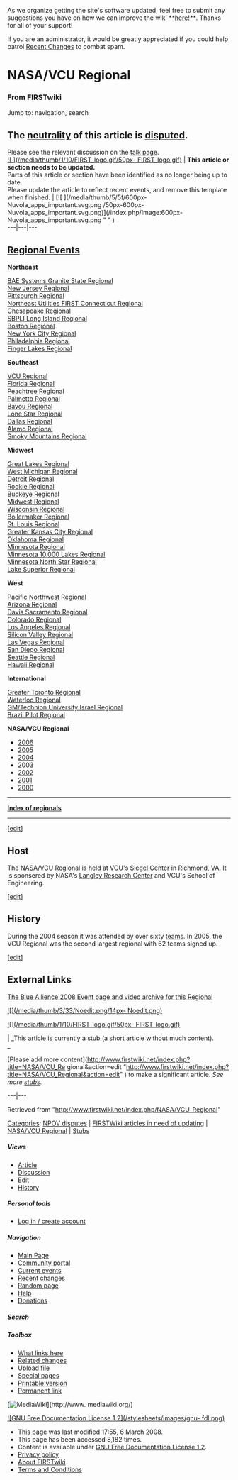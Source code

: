 As we organize getting the site's software updated, feel free to submit any
suggestions you have on how we can improve the wiki
_**_[here!](/index.php/User:Hallry/Suggestions "User:Hallry/Suggestions"
)_**_. Thanks for all of your support!

If you are an administrator, it would be greatly appreciated if you could help
patrol [Recent Changes](/index.php/Special:Recentchanges
"Special:Recentchanges" ) to combat spam.

# NASA/VCU Regional

### From FIRSTwiki

Jump to: navigation, search

**The [neutrality](http://www.wikipedia.org/wiki/Neutral_Point_of_View "wikipedia:Neutral_Point_of_View" ) of this article is [disputed](http://www.wikipedia.org/wiki/NPOV_dispute "wikipedia:NPOV_dispute" ).**  
---  
Please see the relevant discussion on the [talk
page](/index.php/Talk:NASA/VCU_Regional "Talk:NASA/VCU Regional" ).  
[![ ](/media/thumb/1/10/FIRST_logo.gif/50px-
FIRST_logo.gif)](/index.php/Image:FIRST_logo.gif " " ) |  **This article or
section needs to be updated.**  
Parts of this article or section have been identified as no longer being up to
date.  
Please update the article to reflect recent events, and remove this template
when finished. |  [![ ](/media/thumb/5/5f/600px-Nuvola_apps_important.svg.png
/50px-600px-Nuvola_apps_important.svg.png)](/index.php/Image:600px-
Nuvola_apps_important.svg.png " " )  
---|---|---  
  
  

[Regional Events](/index.php/Index_of_Regionals "Index of Regionals" )  
---  
  
**Northeast**  

[BAE Systems Granite State
Regional](/index.php/BAE_Systems_Granite_State_Regional "BAE Systems Granite
State Regional" )  
[New Jersey Regional](/index.php/New_Jersey_Regional "New Jersey Regional" )  
[Pittsburgh Regional](/index.php/Pittsburgh_Regional "Pittsburgh Regional" )  
[Northeast Utilities FIRST Connecticut
Regional](/index.php/Northeast_Utilities_FIRST_Connecticut_Regional "Northeast
Utilities FIRST Connecticut Regional" )  
[Chesapeake Regional](/index.php/Chesapeake_Regional "Chesapeake Regional" )  
[SBPLI Long Island Regional](/index.php/SBPLI_Long_Island_Regional "SBPLI Long
Island Regional" )  
[Boston Regional](/index.php/Boston_Regional "Boston Regional" )  
[New York City Regional](/index.php/New_York_City_Regional "New York City
Regional" )  
[Philadelphia Regional](/index.php/Philadelphia_Regional "Philadelphia
Regional" )  
[Finger Lakes Regional](/index.php/Finger_Lakes_Regional "Finger Lakes
Regional" )  

**Southeast**  

[VCU Regional](/index.php/VCU_Regional "VCU Regional" )  
[Florida Regional](/index.php/Florida_Regional "Florida Regional" )  
[Peachtree Regional](/index.php/Peachtree_Regional "Peachtree Regional" )  
[Palmetto Regional](/index.php/Palmetto_Regional "Palmetto Regional" )  
[Bayou Regional](/index.php/Bayou_Regional "Bayou Regional" )  
[Lone Star Regional](/index.php/Lone_Star_Regional "Lone Star Regional" )  
[Dallas Regional](/index.php/Dallas_Regional "Dallas Regional" )  
[Alamo Regional](/index.php/Alamo_Regional "Alamo Regional" )  
[Smoky Mountains Regional](/index.php/Smoky_Mountains_Regional "Smoky
Mountains Regional" )  

**Midwest**  

[Great Lakes Regional](/index.php/Great_Lakes_Regional "Great Lakes Regional"
)  
[West Michigan Regional](/index.php/West_Michigan_Regional "West Michigan
Regional" )  
[Detroit Regional](/index.php/Detroit_Regional "Detroit Regional" )  
[Rookie Regional](/index.php/Rookie_Regional "Rookie Regional" )  
[Buckeye Regional](/index.php/Buckeye_Regional "Buckeye Regional" )  
[Midwest Regional](/index.php/Midwest_Regional "Midwest Regional" )  
[Wisconsin Regional](/index.php/Wisconsin_Regional "Wisconsin Regional" )  
[Boilermaker Regional](/index.php/Boilermaker_Regional "Boilermaker Regional"
)  
[St. Louis Regional](/index.php/St._Louis_Regional "St. Louis Regional" )  
[Greater Kansas City Regional](/index.php/Greater_Kansas_City_Regional
"Greater Kansas City Regional" )  
[Oklahoma Regional](/index.php/Oklahoma_Regional "Oklahoma Regional" )  
[Minnesota Regional](/index.php/Minnesota_Regional "Minnesota Regional" )  
[Minnesota 10,000 Lakes Regional](/index.php/Minnesota_10%2C000_Lakes_Regional
"Minnesota 10,000 Lakes Regional" )  
[Minnesota North Star Regional](/index.php/Minnesota_North_Star_Regional
"Minnesota North Star Regional" )  
[Lake Superior Regional](/index.php/Lake_Superior_Regional "Lake Superior
Regional" )  

**West**  

[Pacific Northwest Regional](/index.php/Pacific_Northwest_Regional "Pacific
Northwest Regional" )  
[Arizona Regional](/index.php/Arizona_Regional "Arizona Regional" )  
[Davis Sacramento Regional](/index.php/Davis_Sacramento_Regional "Davis
Sacramento Regional" )  
[Colorado Regional](/index.php/Colorado_Regional "Colorado Regional" )  
[Los Angeles Regional](/index.php/Los_Angeles_Regional "Los Angeles Regional"
)  
[Silicon Valley Regional](/index.php/Silicon_Valley_Regional "Silicon Valley
Regional" )  
[Las Vegas Regional](/index.php/Las_Vegas_Regional "Las Vegas Regional" )  
[San Diego Regional](/index.php/San_Diego_Regional "San Diego Regional" )  
[Seattle Regional](/index.php/Seattle_Regional "Seattle Regional" )  
[Hawaii Regional](/index.php/Hawaii_Regional "Hawaii Regional" )  

**International**  

[Greater Toronto Regional](/index.php/Greater_Toronto_Regional "Greater
Toronto Regional" )  
[Waterloo Regional](/index.php/Waterloo_Regional "Waterloo Regional" )  
[GM/Technion University Israel
Regional](/index.php/GM/Technion_University_Israel_Regional "GM/Technion
University Israel Regional" )  
[Brazil Pilot Regional](/index.php/Brazil_Pilot_Regional "Brazil Pilot
Regional" )  
  
  
  

****NASA/VCU Regional****

  * [2006](/index.php/NASA/VCU_Regional_%282006%29 "NASA/VCU Regional \(2006\)" )
  * [2005](/index.php?title=NASA/VCU_Regional_%282005%29&action=edit "NASA/VCU Regional \(2005\)" )
  * [2004](/index.php/NASA/VCU_Regional_%282004%29 "NASA/VCU Regional \(2004\)" )
  * [2003](/index.php?title=NASA/VCU_Regional_%282003%29&action=edit "NASA/VCU Regional \(2003\)" )
  * [2002](/index.php?title=NASA/VCU_Regional_%282002%29&action=edit "NASA/VCU Regional \(2002\)" )
  * [2001](/index.php?title=NASA/VCU_Regional_%282001%29&action=edit "NASA/VCU Regional \(2001\)" )
  * [2000](/index.php?title=NASA/VCU_Regional_%282000%29&action=edit "NASA/VCU Regional \(2000\)" )

* * *

**[Index of regionals](/index.php/Index_of_regionals "Index of regionals" )**

  
  
  
---  
  
[[edit](/index.php?title=NASA/VCU_Regional&action=edit&section=1 "Edit
section: Host" )]

## Host

The [NASA](http://en.wikipedia.org/wiki/NASA
"http://en.wikipedia.org/wiki/NASA" )/[VCU](http://en.wikipedia.org/wiki/VCU
"http://en.wikipedia.org/wiki/VCU" ) Regional is held at VCU's [Siegel
Center](http://en.wikipedia.org/wiki/Stuart_C._Siegel_Center
"http://en.wikipedia.org/wiki/Stuart_C._Siegel_Center" ) in [Richmond,
VA](http://en.wikipedia.org/wiki/Richmond%2C_Virginia
"http://en.wikipedia.org/wiki/Richmond%2C_Virginia" ). It is sponsered by
NASA's [Langley Research Center](http://en.wikipedia.org/wiki/NASA_langley
"http://en.wikipedia.org/wiki/NASA_langley" ) and VCU's School of Engineering.

[[edit](/index.php?title=NASA/VCU_Regional&action=edit&section=2 "Edit
section: History" )]

## History

During the 2004 season it was attended by over sixty
[teams](/index.php/FIRST_Robotics_team "FIRST Robotics team" ). In 2005, the
VCU Regional was the second largest regional with 62 teams signed up.

  

[[edit](/index.php?title=NASA/VCU_Regional&action=edit&section=3 "Edit
section: External Links" )]

## External Links

[The Blue Allience 2008 Event page and video archive for this
Regional](http://www.thebluealliance.net/tbatv/event.php?eventid=145
"http://www.thebluealliance.net/tbatv/event.php?eventid=145" )

[![](/media/thumb/3/33/Noedit.png/14px-
Noedit.png)](/index.php/Image:Noedit.png "" )

[![](/media/thumb/1/10/FIRST_logo.gif/50px-
FIRST_logo.gif)](/index.php/Image:FIRST_logo.gif "" )

|  _This article is currently a stub (a short article without much content).  
_

[Please add more content](http://www.firstwiki.net/index.php?title=NASA/VCU_Re
gional&action=edit
"http://www.firstwiki.net/index.php?title=NASA/VCU_Regional&action=edit" ) to
make a significant article. _See more [stubs](/index.php/Special:Shortpages
"Special:Shortpages" )._  
  
---|---  
  
Retrieved from "<http://www.firstwiki.net/index.php/NASA/VCU_Regional>"

[Categories](/index.php?title=Special:Categories&article=NASA%2FVCU_Regional
"Special:Categories" ): [NPOV disputes](/index.php/Category:NPOV_disputes
"Category:NPOV disputes" ) | [FIRSTWiki articles in need of
updating](/index.php/Category:FIRSTWiki_articles_in_need_of_updating
"Category:FIRSTWiki articles in need of updating" ) | [NASA/VCU
Regional](/index.php/Category:NASA/VCU_Regional "Category:NASA/VCU Regional" )
| [Stubs](/index.php/Category:Stubs "Category:Stubs" )

##### Views

  * [Article](/index.php/NASA/VCU_Regional)
  * [Discussion](/index.php/Talk:NASA/VCU_Regional)
  * [Edit](/index.php?title=NASA/VCU_Regional&action=edit)
  * [History](/index.php?title=NASA/VCU_Regional&action=history)

##### Personal tools

  * [Log in / create account](/index.php?title=Special:Userlogin&returnto=NASA/VCU_Regional)

[](/index.php/Main_Page "Main Page" )

##### Navigation

  * [Main Page](/index.php/Main_Page)
  * [Community portal](/index.php/FIRSTwiki:Community_portal)
  * [Current events](/index.php/Current_events)
  * [Recent changes](/index.php/Special:Recentchanges)
  * [Random page](/index.php/Special:Random)
  * [Help](/index.php/FIRSTwiki:Help)
  * [Donations](/index.php/FIRSTwiki:Site_support)

##### Search



##### Toolbox

  * [What links here](/index.php/Special:Whatlinkshere/NASA/VCU_Regional)
  * [Related changes](/index.php/Special:Recentchangeslinked/NASA/VCU_Regional)
  * [Upload file](/index.php/Special:Upload)
  * [Special pages](/index.php/Special:Specialpages)
  * [Printable version](/index.php?title=NASA/VCU_Regional&printable=yes)
  * [Permanent link](/index.php?title=NASA/VCU_Regional&oldid=66664)

[![MediaWiki](/skins/common/images/poweredby_mediawiki_88x31.png)](http://www.
mediawiki.org/)

[![GNU Free Documentation License 1.2](/stylesheets/images/gnu-
fdl.png)](http://www.gnu.org/copyleft/fdl.html)

  * This page was last modified 17:55, 6 March 2008.
  * This page has been accessed 8,182 times.
  * Content is available under [GNU Free Documentation License 1.2](http://www.gnu.org/copyleft/fdl.html "http://www.gnu.org/copyleft/fdl.html" ).
  * [Privacy policy](/index.php/FIRSTwiki:Privacy_policy "FIRSTwiki:Privacy policy" )
  * [About FIRSTwiki](/index.php/FIRSTwiki:About "FIRSTwiki:About" )
  * [Terms and Conditions](/index.php/FIRSTwiki:Terms_and_conditions "FIRSTwiki:Terms and conditions" )

